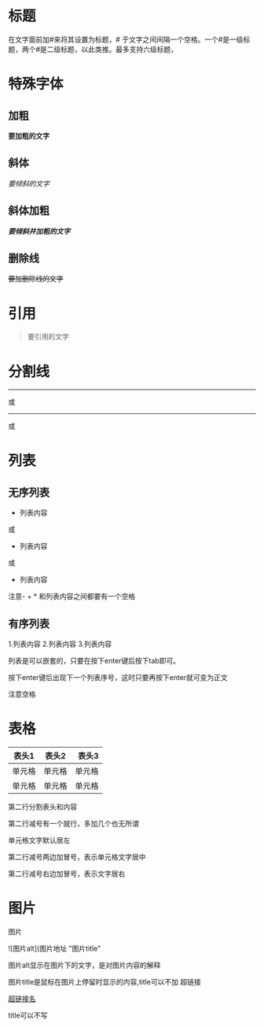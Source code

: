 # 标题

在文字面前加#来将其设置为标题，# 于文字之间间隔一个空格。一个#是一级标题，两个#是二级标题，以此类推。最多支持六级标题，

# 特殊字体

## 加粗
**要加粗的文字**

## 斜体
*要倾斜的文字*

## 斜体加粗
***要倾斜并加粗的文字***

## 删除线
~~要加删除线的文字~~

# 引用

>要引用的文字

# 分割线

---
或
***
或


# 列表
## 无序列表

- 列表内容

或

+ 列表内容

或

* 列表内容

注意- + * 和列表内容之间都要有一个空格

## 有序列表

1.列表内容
2.列表内容
3.列表内容

列表是可以嵌套的，只要在按下enter键后按下tab即可。

按下enter键后出现下一个列表序号，这时只要再按下enter就可变为正文

注意空格

# 表格

|表头1|表头2|表头3|
|-----|:--:|----:|
|单元格|单元格|单元格|
|单元格|单元格|单元格|

第二行分割表头和内容

第二行减号有一个就行，多加几个也无所谓

单元格文字默认居左

第二行减号两边加冒号，表示单元格文字居中

第二行减号右边加冒号，表示文字居右



# 图片
图片

![图片alt](图片地址 "图片title"

图片alt显示在图片下的文字，是对图片内容的解释

图片title是鼠标在图片上停留时显示的内容,title可以不加
超链接

[超链接名](超链接地址 "超链接title")

title可以不写